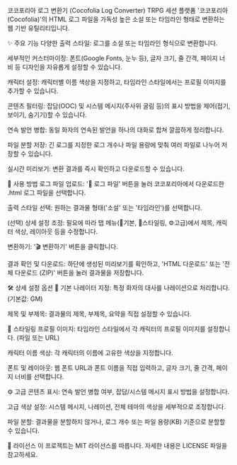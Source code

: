 코코포리아 로그 변환기 (Cocofolia Log Converter)
TRPG 세션 플랫폼 '코코포리아(Cocofolia)'의 HTML 로그 파일을 가독성 높은 소설 또는 타임라인 형태로 변환하는 웹 기반 유틸리티입니다.

✨ 주요 기능
다양한 출력 스타일: 로그를 소설 또는 타임라인 형식으로 변환합니다.

세부적인 커스터마이징: 폰트(Google Fonts, 눈누 등), 글자 크기, 줄 간격, 페이지 너비 등 디자인을 자유롭게 설정할 수 있습니다.

캐릭터 설정: 캐릭터별 이름 색상을 지정하고, 타임라인 스타일에서는 프로필 이미지를 추가할 수 있습니다.

콘텐츠 필터링: 잡담(OOC) 및 시스템 메시지(주사위 굴림 등)의 표시 방법을 제어(접기, 보이기, 숨기기)할 수 있습니다.

연속 발언 병합: 동일 화자의 연속된 발언을 하나의 대화로 합쳐 깔끔하게 정리합니다.

파일 분할 저장: 긴 로그를 지정한 로그 개수나 파일 용량에 맞춰 여러 파일로 나누어 저장할 수 있습니다.

실시간 미리보기: 변환 결과를 즉시 확인하고 다운로드할 수 있습니다.

🚀 사용 방법
로그 파일 업로드: '📁 로그 파일' 버튼을 눌러 코코포리아에서 다운로드한 .html 로그 파일을 선택합니다.

출력 스타일 선택: 원하는 결과물 형태('소설' 또는 '타임라인')를 선택합니다.

(선택) 상세 설정 조정: 필요에 따라 탭 메뉴(📝기본, 🎨스타일링, ⚙️고급)에서 제목, 캐릭터 색상, 레이아웃 등을 수정합니다.

변환하기: '🎬 변환하기' 버튼을 클릭합니다.

결과 확인 및 다운로드: 하단에 생성된 미리보기를 확인하고, 'HTML 다운로드' 또는 '전체 다운로드 (ZIP)' 버튼을 눌러 결과물을 저장합니다.

🛠️ 상세 설정 옵션
📝 기본
나레이터 지정: 특정 화자의 대사를 나레이션으로 처리합니다. (기본값: GM)

제목 및 부제목: 결과물의 제목, 부제목, 요약을 직접 설정할 수 있습니다.

🎨 스타일링
프로필 이미지: 타임라인 스타일에서 각 캐릭터의 프로필 이미지를 설정합니다. (파일 또는 URL)

캐릭터 이름 색상: 각 캐릭터의 이름에 고유한 색상을 지정합니다.

폰트 및 레이아웃: 웹 폰트 URL과 폰트 이름을 직접 입력하고, 글자 크기, 줄 간격, 페이지 너비를 선택합니다.

⚙️ 고급
콘텐츠 표시: 연속 발언 병합 여부, 잡담/시스템 메시지 표시 방법을 설정합니다.

고급 색상 설정: 시스템 메시지, 나레이션, 전체 테마의 색상을 세부적으로 조정합니다.

파일 분할: 결과물을 분할하지 않거나, 로그 개수 또는 파일 용량(KB) 기준으로 분할할 수 있습니다.

📄 라이선스
이 프로젝트는 MIT 라이선스를 따릅니다. 자세한 내용은 LICENSE 파일을 참고하세요.
